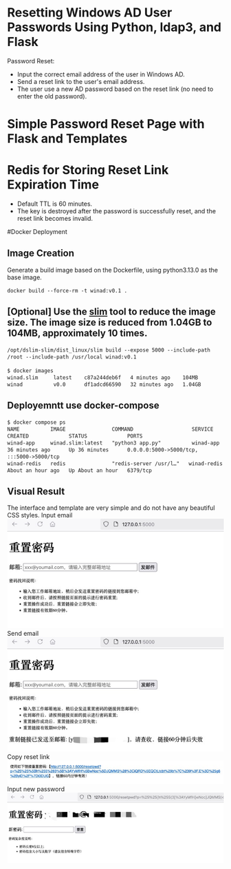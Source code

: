 
# Resetting Windows AD User Passwords Using Python, ldap3, and Flask
Password Reset:
* Input the correct email address of the user in Windows AD.
* Send a reset link to the user's email address.
* The user use a new AD password based on the reset link (no need to enter the old password).

# Simple Password Reset Page with Flask and Templates
# Redis for Storing Reset Link Expiration Time
* Default TTL is 60 minutes.
* The key is destroyed after the password is successfully reset, and the reset link becomes invalid.

#Docker Deployment
## Image Creation
Generate a build image based on the Dockerfile, using python3.13.0 as the base image.
```
docker build --force-rm -t winad:v0.1 .
```
## [Optional] Use the [slim](https://github.com/slimtoolkit/slim) tool to reduce the image size. The image size is reduced from 1.04GB to 104MB, approximately 10 times.

```
/opt/dslim-slim/dist_linux/slim build --expose 5000 --include-path /root --include-path /usr/local winad:v0.1

$ docker images
winad.slim     latest    c87a244deb6f   4 minutes ago    104MB
winad          v0.0      df1adcd66590   32 minutes ago   1.04GB
```
## Deployemntt use docker-compose 
```
$ docker compose ps
NAME          IMAGE               COMMAND                   SERVICE       CREATED             STATUS             PORTS
winad-app     winad.slim:latest   "python3 app.py"          winad-app     36 minutes ago      Up 36 minutes      0.0.0.0:5000->5000/tcp, :::5000->5000/tcp
winad-redis   redis               "redis-server /usr/l…"   winad-redis   About an hour ago   Up About an hour   6379/tcp
```

## Visual Result
The interface and template are very simple and do not have any beautiful CSS styles.
Input email
<img src="./img/reset-ad-01.jpg">
Send email
<img src="./img/reset-ad-02.jpg">
Copy reset link
<img src="./img/reset-ad-03.jpg">
Input new password
<img src="./img/reset-ad-04.jpg">

